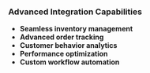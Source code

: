 ### Advanced Integration Capabilities
- **Seamless inventory management**
- **Advanced order tracking**
- **Customer behavior analytics**
- **Performance optimization**
- **Custom workflow automation**
